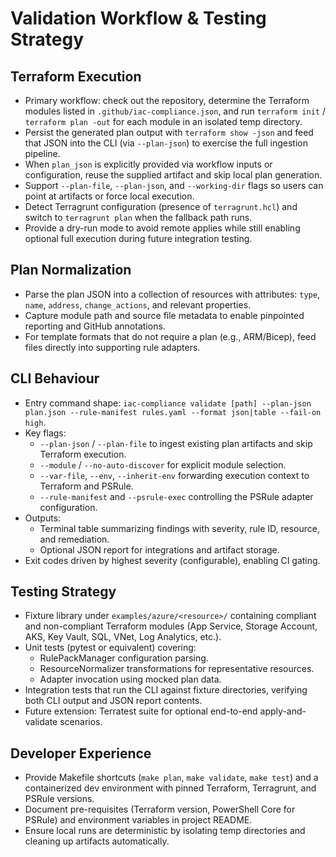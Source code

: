 # Validation Workflow & Testing Strategy

## Terraform Execution
- Primary workflow: check out the repository, determine the Terraform modules listed in `.github/iac-compliance.json`, and run `terraform init` / `terraform plan -out` for each module in an isolated temp directory.
- Persist the generated plan output with `terraform show -json` and feed that JSON into the CLI (via `--plan-json`) to exercise the full ingestion pipeline.
- When `plan_json` is explicitly provided via workflow inputs or configuration, reuse the supplied artifact and skip local plan generation.
- Support `--plan-file`, `--plan-json`, and `--working-dir` flags so users can point at artifacts or force local execution.
- Detect Terragrunt configuration (presence of `terragrunt.hcl`) and switch to `terragrunt plan` when the fallback path runs.
- Provide a dry-run mode to avoid remote applies while still enabling optional full execution during future integration testing.

## Plan Normalization
- Parse the plan JSON into a collection of resources with attributes: `type`, `name`, `address`, `change_actions`, and relevant properties.
- Capture module path and source file metadata to enable pinpointed reporting and GitHub annotations.
- For template formats that do not require a plan (e.g., ARM/Bicep), feed files directly into supporting rule adapters.

## CLI Behaviour
- Entry command shape: `iac-compliance validate [path] --plan-json plan.json --rule-manifest rules.yaml --format json|table --fail-on high`.
- Key flags:
  - `--plan-json` / `--plan-file` to ingest existing plan artifacts and skip Terraform execution.
  - `--module` / `--no-auto-discover` for explicit module selection.
  - `--var-file`, `--env`, `--inherit-env` forwarding execution context to Terraform and PSRule.
  - `--rule-manifest` and `--psrule-exec` controlling the PSRule adapter configuration.
- Outputs:
  - Terminal table summarizing findings with severity, rule ID, resource, and remediation.
  - Optional JSON report for integrations and artifact storage.
- Exit codes driven by highest severity (configurable), enabling CI gating.

## Testing Strategy
- Fixture library under `examples/azure/<resource>/` containing compliant and non-compliant Terraform modules (App Service, Storage Account, AKS, Key Vault, SQL, VNet, Log Analytics, etc.).
- Unit tests (pytest or equivalent) covering:
  - RulePackManager configuration parsing.
  - ResourceNormalizer transformations for representative resources.
  - Adapter invocation using mocked plan data.
- Integration tests that run the CLI against fixture directories, verifying both CLI output and JSON report contents.
- Future extension: Terratest suite for optional end-to-end apply-and-validate scenarios.

## Developer Experience
- Provide Makefile shortcuts (`make plan`, `make validate`, `make test`) and a containerized dev environment with pinned Terraform, Terragrunt, and PSRule versions.
- Document pre-requisites (Terraform version, PowerShell Core for PSRule) and environment variables in project README.
- Ensure local runs are deterministic by isolating temp directories and cleaning up artifacts automatically.
